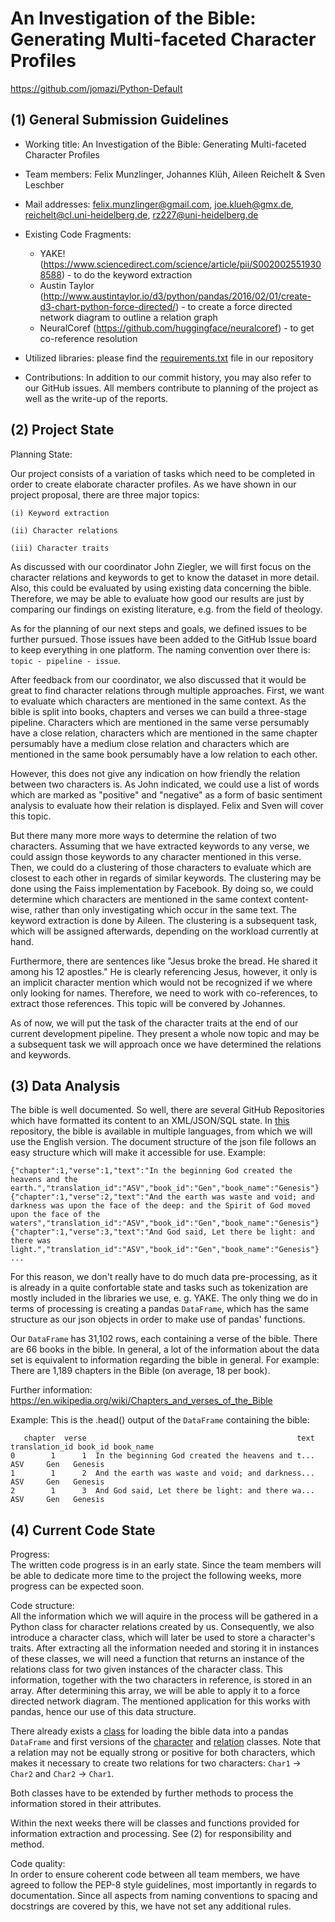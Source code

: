 # An Investigation of the Bible: Generating Multi-faceted Character Profiles

https://github.com/jomazi/Python-Default

## (1) General Submission Guidelines

* Working title: An Investigation of the Bible: Generating Multi-faceted Character Profiles

* Team members: Felix Munzlinger, Johannes Klüh, Aileen Reichelt & Sven Leschber

* Mail addresses: felix.munzlinger@gmail.com, joe.klueh@gmx.de, reichelt@cl.uni-heidelberg.de, rz227@uni-heidelberg.de

* Existing Code Fragments:
	* YAKE! (https://www.sciencedirect.com/science/article/pii/S0020025519308588) - to do the keyword extraction
	* Austin Taylor (http://www.austintaylor.io/d3/python/pandas/2016/02/01/create-d3-chart-python-force-directed/) - to create a force directed network diagram to outline a relation graph
	* NeuralCoref (https://github.com/huggingface/neuralcoref) - to get co-reference resolution

* Utilized libraries: please find the [requirements.txt](https://github.com/SvenElyes/Textanalytics/blob/main/requirements.txt) file in our repository

* Contributions: In addition to our commit history, you may also refer to our GitHub issues. All members contribute to planning of the project as well as the write-up of the reports.

## (2) Project State

Planning State: 

Our project consists of a variation of tasks which need to be completed in order to create elaborate character profiles. As we have shown in our project proposal, there are three major topics:

	(i) Keyword extraction
	
	(ii) Character relations
	
	(iii) Character traits
	
As discussed with our coordinator John Ziegler, we will first focus on the character relations and keywords to get to know the dataset in more detail. Also, this could be evaluated by using existing data concerning the bible. Therefore, we may be able to evaluate how good our results are just by comparing our findings on existing literature, e.g. from the field of theology.

As for the planning of our next steps and goals, we defined issues to be further pursued. Those issues have been added to the GitHub Issue board to keep everything in one platform. The naming convention over there is: `topic - pipeline - issue`.

After feedback from our coordinator, we also discussed that it would be great to find character relations through multiple approaches. First, we want to evaluate which characters are mentioned in the same context. As the bible is split into books, chapters and verses we can build a three-stage pipeline. Characters which are mentioned in the same verse persumably have a close relation, characters which are mentioned in the same chapter persumably have a medium close relation and characters which are mentioned in the same book persumably have a low relation to each other. 

However, this does not give any indication on how friendly the relation between two characters is. As John indicated, we could use a list of words which are marked as "positive" and "negative" as a form of basic sentiment analysis to evaluate how their relation is displayed. Felix and Sven will cover this topic. 

But there many more more ways to determine the relation of two characters. Assuming that we have extracted keywords to any verse, we could assign those keywords to any character mentioned in this verse. Then, we could do a clustering of those characters to evaluate which are closest to each other in regards of similar keywords. The clustering may be done using the Faiss implementation by Facebook. By doing so, we could determine which characters are mentioned in the same context content-wise, rather than only investigating which occur in the same text. The keyword extraction is done by Aileen. The clustering is a subsequent task, which will be assigned afterwards, depending on the workload currently at hand.

Furthermore, there are sentences like "Jesus broke the bread. He shared it among his 12 apostles." He is clearly referencing Jesus, however, it only is an implicit character mention which would not be recognized if we where only looking for names. Therefore, we need to work with co-references, to extract those references. This topic will be convered by Johannes. 

As of now, we will put the task of the character traits at the end of our current development pipeline. They present a whole now topic and may be a subsequent task we will approach once we have determined the relations and keywords. 

## (3) Data Analysis

The bible is well documented. So well, there are several GitHub Repositories which have formatted its content to an XML/JSON/SQL state. In [this](https://github.com/bibleapi/bibleapi-bibles-json) repository, the bible is available in multiple languages, from which we will use the English version. The document structure of the json file follows an easy structure which will make it accessible for use. Example: 

```shell
{"chapter":1,"verse":1,"text":"In the beginning God created the heavens and the earth.","translation_id":"ASV","book_id":"Gen","book_name":"Genesis"}
{"chapter":1,"verse":2,"text":"And the earth was waste and void; and darkness was upon the face of the deep: and the Spirit of God moved upon the face of the waters","translation_id":"ASV","book_id":"Gen","book_name":"Genesis"}
{"chapter":1,"verse":3,"text":"And God said, Let there be light: and there was light.","translation_id":"ASV","book_id":"Gen","book_name":"Genesis"}
...
```				
For this reason, we don't really have to do much data pre-processing, as it is already in a quite confortable state and tasks such as tokenization are mostly included in the libraries we use, e. g. YAKE. The only thing we do in terms of processing
is creating a pandas `DataFrame`, which has the same structure as our json objects in order to make use of pandas' functions.

Our `DataFrame` has 31,102 rows, each containing a verse of the bible. There are 66 books in the bible. In general, a lot of the information about the data set is equivalent to information regarding the bible in general. For example: There are  1,189 chapters in the Bible (on average, 18 per book).

Further information: https://en.wikipedia.org/wiki/Chapters_and_verses_of_the_Bible
 
Example:
This is the .head() output of the `DataFrame` containing the bible:
```shell
   chapter  verse                                               text translation_id book_id book_name
0        1      1  In the beginning God created the heavens and t...            ASV     Gen   Genesis
1        1      2  And the earth was waste and void; and darkness...            ASV     Gen   Genesis
2        1      3  And God said, Let there be light: and there wa...            ASV     Gen   Genesis
```
## (4) Current Code State

Progress:  
The written code progress is in an early state. Since the team members will be able to dedicate more time to the project the following weeks, more progress can be expected soon.  

Code structure:  
All the information which we will aquire in the process will be gathered in a Python class for character relations created by us. Consequently, we also introduce a character class, which will later be used to store a character's traits. After extracting all the information needed and storing it in instances of these classes, we will need a function that returns an instance of the relations class for two given instances of the character class. This information, together with the two characters in reference, is stored in an array. After determining this array, we will be able to apply it to a force directed network diagram. The mentioned application for this works with pandas, hence our use of this data structure.

There already exists a [class](https://github.com/SvenElyes/Textanalytics/blob/main/src/dataloader.py) for loading the bible data into a pandas `DataFrame` and first versions of the [character](https://github.com/SvenElyes/Textanalytics/blob/main/data/character.py) and [relation](https://github.com/SvenElyes/Textanalytics/blob/main/data/relation.py) classes. Note that a relation may not be equally strong or positive for both characters, which makes it necessary to create two relations for two characters: `Char1` &rarr; `Char2` and `Char2` &rarr; `Char1`.

Both classes have to be extended by further methods to process the information stored in their attributes.

Within the next weeks there will be classes and functions provided for information extraction and processing. See (2) for responsibility and method.

Code quality:  
In order to ensure coherent code between all team members, we have agreed to follow the PEP-8 style guidelines, most importantly in regards to documentation. Since all aspects from naming conventions to spacing and docstrings are covered by this, we have not set any additional rules.
